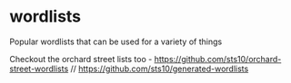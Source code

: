 # wordlists
Popular wordlists that can be used for a variety of things

Checkout the orchard street lists too - https://github.com/sts10/orchard-street-wordlists // https://github.com/sts10/generated-wordlists
